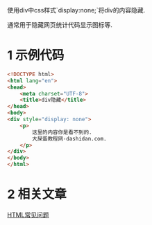 <div class="jumbotron">
<p>使用div中css样式`display:none;`将div的内容隐藏.</p>
<p>通常用于隐藏网页统计代码显示图标等.</p>
</div>


1 示例代码
===

```html
<!DOCTYPE html>
<html lang="en">
<head>
    <meta charset="UTF-8">
    <title>div隐藏</title>
</head>
<body>
<div style="display: none">
    <p>
        这里的内容你是看不到的.
        大屎蛋教程网-dashidan.com.
    </p>
</div>
</body>
</html>
```

2 相关文章
===

[HTML常见问题](http://localhost/article/html/index.html)